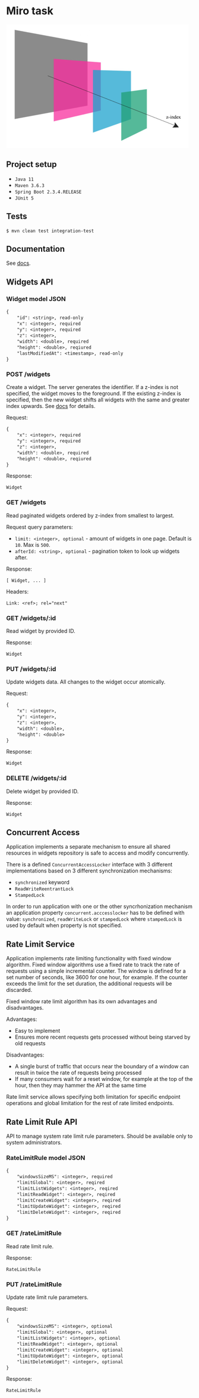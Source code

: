 # Miro task 
![Miro](docs/images/miro.png)

## Project setup
* `Java 11`
* `Maven 3.6.3`
* `Spring Boot 2.3.4.RELEASE`
* `JUnit 5`

## Tests

```
$ mvn clean test integration-test
```

## Documentation

See [docs](docs/Miro_Take_Home_Test_(Java).pdf).

## Widgets API

### Widget model JSON
```
{
    "id": <string>, read-only
    "x": <integer>, required
    "y": <integer>, required
    "z": <integer>,
    "width": <double>, required
    "height": <double>, reqiured
    "lastModifiedAt": <timestamp>, read-only
}
```

### POST /widgets

Create a widget. The server generates the identifier. If a z-index is not specified, the widget moves to the foreground. If the existing
z-index is specified, then the new widget shifts all widgets with the same and
greater index upwards. See [docs](docs/Miro_Take_Home_Test_(Java).pdf) for details.

Request:
```
{
    "x": <integer>, required
    "y": <integer>, required
    "z": <integer>,
    "width": <double>, required
    "height": <double>, reqiured
}
```

Response:
```
Widget
```

### GET /widgets

Read paginated widgets ordered by z-index from smallest to largest.

Request query parameters:
* `limit: <integer>, optional` - amount of widgets in one page. Default is `10`. Max is `500`.
* `afterId: <string>, optional` - pagination token to look up widgets after.

Response:
```
[ Widget, ... ]
```
Headers:
```
Link: <ref>; rel="next"
```

### GET /widgets/:id

Read widget by provided ID.

Response:
```
Widget
```

### PUT /widgets/:id

Update widgets data. All changes to the widget occur atomically.

Request:
```
{
    "x": <integer>,
    "y": <integer>,
    "z": <integer>,
    "width": <double>,
    "height": <double>
}
```

Response:
```
Widget
```

### DELETE /widgets/:id

Delete widget by provided ID.

Response:
```
Widget
```

## Concurrent Access
Application implements a separate mechanism to ensure all shared resources in widgets repository is safe to access and modify concurrently. 

There is a defined `ConcurrentAccessLocker` interface with 3 different implementations based on 3 different synchronization mechanisms:
* `synchronized` keyword
* `ReadWriteReentrantLock`
* `StampedLock`

In order to run application with one or the other syncrhonization mechanism an application property `concurrent.acccesslocker` has to be defined with value: `synchronized`, `readWriteLock` or `stampedLock` where `stampedLock` is used by default when property is not specified. 

## Rate Limit Service

Application implements rate limiting functionality with fixed window algorithm. Fixed window algorithms use a fixed rate to track the rate of requests using a simple incremental counter. The window is defined for a set number of seconds, like 3600 for one hour, for example. If the counter exceeds the limit for the set duration, the additional requests will be discarded.

Fixed window rate limit algorithm has its own advantages and disadvantages.

Advantages:
* Easy to implement
* Ensures more recent requests gets processed without being starved by old requests

Disadvantages:
* A single burst of traffic that occurs near the boundary of a window can result in twice the rate of requests being processed
* If many consumers wait for a reset window, for example at the top of the hour, then they may hammer the API at the same time

Rate limit service allows specifying both limitation for specific endpoint operations and global limitation for the rest of rate limited endpoints.

## Rate Limit Rule API

API to manage system rate limit rule parameters. Should be available only to system administrators. 

### RateLimitRule model JSON
```
{
    "windowsSizeMS": <integer>, required
    "limitGlobal": <integer>, reqired
    "limitListWidgets": <integer>, reqired
    "limitReadWidget": <integer>, reqired
    "limitCreateWidget": <integer>, reqired
    "limitUpdateWidget": <integer>, reqired
    "limitDeleteWidget": <integer>, reqired
}
```

### GET /rateLimitRule

Read rate limit rule.

Response:
```
RateLimitRule
```

### PUT /rateLimitRule

Update rate limit rule parameters.

Request:
```
{
    "windowsSizeMS": <integer>, optional
    "limitGlobal": <integer>, optional
    "limitListWidgets": <integer>, optional
    "limitReadWidget": <integer>, optional
    "limitCreateWidget": <integer>, optional
    "limitUpdateWidget": <integer>, optional
    "limitDeleteWidget": <integer>, optional
}
```

Response:
```
RateLimitRule
```